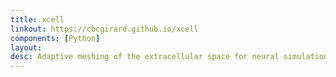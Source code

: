 ```yaml
---
title: xcell
linkout: https://cbcgirard.github.io/xcell
components: [Python]
layout: 
desc: Adaptive meshing of the extracellular space for neural simulations.
---
```


